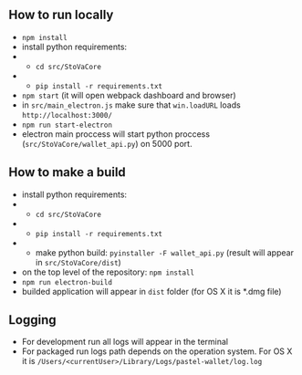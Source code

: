 ## How to run locally
 
 - `npm install`
 - install python requirements:
 - - `cd src/StoVaCore`
 - - `pip install -r requirements.txt`
 - `npm start` (it will open webpack dashboard and browser)
 - in `src/main_electron.js` make sure that `win.loadURL` loads `http://localhost:3000/`
 - `npm run start-electron`
 - electron main proccess will start python proccess (`src/StoVaCore/wallet_api.py`) on 5000 port.


## How to make a build

 - install python requirements:
 - - `cd src/StoVaCore`
 - - `pip install -r requirements.txt`
 - - make python build: `pyinstaller -F wallet_api.py` (result will appear in `src/StoVaCore/dist`)
 - on the top level of the repository: `npm install`
 - `npm run electron-build`
 - builded application will appear in `dist` folder (for OS X it is *.dmg file)

## Logging
 - For development run all logs will appear in the terminal
 - For packaged run logs path depends on the operation system. For OS X it is `/Users/<currentUser>/Library/Logs/pastel-wallet/log.log`
